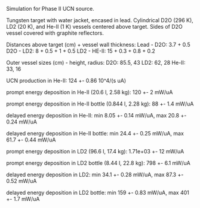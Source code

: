 Simulation for Phase II UCN source.

Tungsten target with water jacket, encased in lead.
Cylindrical D2O (296 K), LD2 (20 K), and He-II (1 K) vessels centered above target.
Sides of D2O vessel covered with graphite reflectors.

Distances above target (cm) + vessel wall thickness:
Lead - D2O: 3.7 + 0.5
D2O - LD2: 8 + 0.5 + 1 + 0.5
LD2 - HE-II: 15 + 0.3 + 0.8 + 0.2

Outer vessel sizes (cm) - height, radius:
D2O: 85.5, 43
LD2: 62, 28
He-II: 33, 16

UCN production in He-II:
124 +- 0.86 10^4/(s uA)

prompt energy deposition in He-II (20.6 l, 2.58 kg):
120 +- 2 mW/uA

prompt energy deposition in He-II bottle (0.844 l, 2.28 kg):
88 +- 1.4 mW/uA

delayed energy deposition in He-II:
min 8.05 +- 0.14 mW/uA, max 20.8 +- 0.24 mW/uA

delayed energy deposition in He-II bottle:
min 24.4 +- 0.25 mW/uA, max 61.7 +- 0.44 mW/uA

prompt energy deposition in LD2 (96.6 l, 17.4 kg):
1.71e+03 +- 12 mW/uA

prompt energy deposition in LD2 bottle (8.44 l, 22.8 kg):
798 +- 6.1 mW/uA

delayed energy deposition in LD2:
min 34.1 +- 0.28 mW/uA, max 87.3 +- 0.52 mW/uA

delayed energy deposition in LD2 bottle:
min 159 +- 0.83 mW/uA, max 401 +- 1.7 mW/uA

